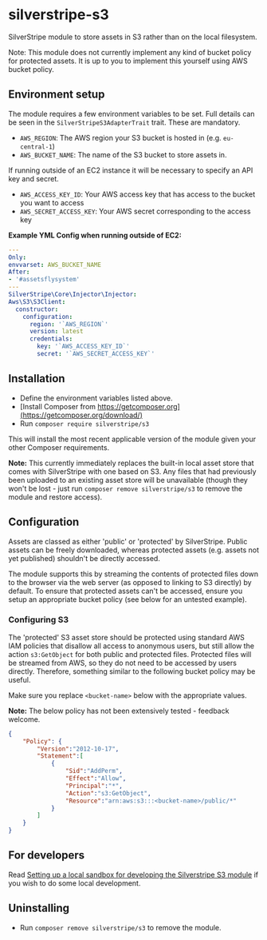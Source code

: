 # silverstripe-s3

SilverStripe module to store assets in S3 rather than on the local filesystem.

Note: This module does not currently implement any kind of bucket policy for 
protected assets. It is up to you to implement this yourself using AWS 
bucket policy.

## Environment setup

The module requires a few environment variables to be set. Full details can
be seen in the `SilverStripeS3AdapterTrait` trait. These are mandatory.

* `AWS_REGION`: The AWS region your S3 bucket is hosted in (e.g. `eu-central-1`)
* `AWS_BUCKET_NAME`: The name of the S3 bucket to store assets in.

If running outside of an EC2 instance it will be necessary to specify an API key and secret.

* `AWS_ACCESS_KEY_ID`: Your AWS access key that has access to the bucket you want to access
* `AWS_SECRET_ACCESS_KEY`: Your AWS secret corresponding to the access key

**Example YML Config when running outside of EC2:**
```yml
---
Only:
envvarset: AWS_BUCKET_NAME
After:
- '#assetsflysystem'
---
SilverStripe\Core\Injector\Injector:
Aws\S3\S3Client:
  constructor:
    configuration:
      region: '`AWS_REGION`'
      version: latest
      credentials:
        key: '`AWS_ACCESS_KEY_ID`'
        secret: '`AWS_SECRET_ACCESS_KEY`'
```

## Installation

* Define the environment variables listed above.
* [Install Composer from https://getcomposer.org](https://getcomposer.org/download/)
* Run `composer require silverstripe/s3`

This will install the most recent applicable version of the module given your other Composer
requirements.

**Note:** This currently immediately replaces the built-in local asset store that comes with
SilverStripe with one based on S3. Any files that had previously been uploaded to an existing
asset store will be unavailable (though they won't be lost - just run `composer remove
silverstripe/s3` to remove the module and restore access).

## Configuration

Assets are classed as either 'public' or 'protected' by SilverStripe. Public assets can be
freely downloaded, whereas protected assets (e.g. assets not yet published) shouldn't be
directly accessed.

The module supports this by streaming the contents of protected files down to the browser
via the web server (as opposed to linking to S3 directly) by default. To ensure that
protected assets can't be accessed, ensure you setup an appropriate bucket policy (see
below for an untested example).

### Configuring S3

The 'protected' S3 asset store should be protected using standard AWS IAM policies that
disallow all access to anonymous users, but still allow the action `s3:GetObject` for
both public and protected files. Protected files will be streamed from AWS, so they do
not need to be accessed by users directly. Therefore, something similar to the following
bucket policy may be useful.

Make sure you replace `<bucket-name>` below with the appropriate values.

**Note:** The below policy has not been extensively tested - feedback welcome.

```json
{
    "Policy": {
		"Version":"2012-10-17",
		"Statement":[
			{
				"Sid":"AddPerm",
				"Effect":"Allow",
				"Principal":"*",
				"Action":"s3:GetObject",
				"Resource":"arn:aws:s3:::<bucket-name>/public/*"
			}
		]
	}
}
```

## For developers

Read [Setting up a local sandbox for developing the Silverstripe S3 module](doc/en/setting-local-dev-environment.md) if you wish to do some local development.

## Uninstalling

* Run `composer remove silverstripe/s3` to remove the module.
